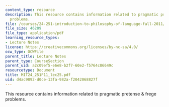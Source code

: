 ```yaml
---
content_type: resource
description: This resource contains information related to pragmatic pretense & frege
  problems.
file: /courses/24-251-introduction-to-philosophy-of-language-fall-2011/d4ac9892d0ce13fa982af2042068827f_MIT24_251F11_lec25.pdf
file_size: 46209
file_type: application/pdf
learning_resource_types:
- Lecture Notes
license: https://creativecommons.org/licenses/by-nc-sa/4.0/
ocw_type: OCWFile
parent_title: Lecture Notes
parent_type: CourseSection
parent_uid: a2c09ef5-e6e8-b2f7-60e2-f5764c86649c
resourcetype: Document
title: MIT24_251F11_lec25.pdf
uid: d4ac9892-d0ce-13fa-982a-f2042068827f
---
```

This resource contains information related to pragmatic pretense & frege problems.